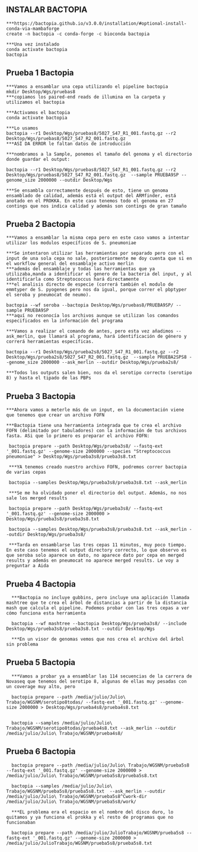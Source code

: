 
## INSTALAR BACTOPIA

    ***https://bactopia.github.io/v3.0.0/installation/#optional-install-conda-via-mambaforge
    create -n bactopia -c conda-forge -c bioconda bactopia

    ***Una vez instalado
    conda activate bactopia
    bactopia

## Prueba 1 Bactopia

    ***Vamos a ensamblar una cepa utilizando el pipeline bactopia
    mkdir Desktop/Wgs/pruebas8
    ***copiamos los paired-end reads de illumina en la carpeta y utilizamos el bactopia
    
    ***Activamos el bactopia
    conda activate bactopia
    
    ***Lo usamos
    bactopia --r1 Desktop/Wgs/pruebas8/5027_S47_R1_001.fastq.gz --r2 Desktop/Wgs/pruebas8/5027_S47_R2_001.fastq.gz 
    ***ASÍ DA ERROR le faltan datos de introducción

    ***nombramos a la Sample, ponemos el tamaño del genoma y el directorio donde guardar el output:
    
    bactopia --r1 Desktop/Wgs/pruebas8/5027_S47_R1_001.fastq.gz --r2 Desktop/Wgs/pruebas8/5027_S47_R2_001.fastq.gz  --sample PRUEBA9SP --genome_size 2000000 --outdir Desktop/Wgs

    ***Se ensambla correctamente después de esto, tiene un genoma ensamblado de calidad, además está el output del ARMfinder, está anotado en el PROKKA. En este caso tenemos todo el genoma en 27 contings que nos indica calidad y además son contings de gran tamaño

## Prueba 2 Bactopia

    ***Vamos a ensamblar la misma cepa pero en este caso vamos a intentar utilizar los modulos específicos de S. pneumoniae

    ***Se intentaron utilizar las herramientas por separado pero con el input de una sola cepa no sale, posteriormente me doy cuenta que si en el workflow general del ensamblaje activo merlin
    ***además del ensamblaje y todas las herramientas que ya utilizaba,manda a identificar el genero de la bacteria del input, y al identificarla como Streptococcus hará directamente 
    ***el analisis directo de especie (correrá también el modulo de emmtyper de S. pyogenes pero nos da igual, porque correr el pbptyper el seroba y pneumocat de neumo).

    bactopia --wf seroba --bactopia Desktop/Wgs/pruebas8/PRUEBA9SP/ --sample PRUEBA9SP 
    ***aquí no reconocía los archivos aunque se utilizan los comandos especificados en la información del programa

    ***Vamos a realizar el comando de antes, pero esta vez añadimos --ask_merlin, que llamará al programa, hará identificación de género y correrá herramientas específicas.

    bactopia --r1 Desktop/Wgs/prueba2s8/5027_S47_R1_001.fastq.gz --r2 Desktop/Wgs/prueba2s8/5027_S47_R2_001.fastq.gz  --sample PRUEBA2SPS8 --genome_size 2000000 --ask_merlin --outdir Desktop/Wgs/prueba2s8/

    ***Todos los outputs salen bien, nos da el serotipo correcto (serotipo 8) y hasta el tipado de las PBPs

## Prueba 3 Bactopia

    ***Ahora vamos a meterle más de un input, en la documentación viene que tenemos que crear un archivo FOFN

    ***Bactopia tiene una herramienta integrada que te crea el archivo FOFN (delimitado por tabuladores) con la información de tus archivos fasta. ASi que lo primero es preparar el archivo FOFN:

     bactopia prepare --path Desktop/Wgs/prueba3s8/ --fastq-ext '_001.fastq.gz' --genome-size 2000000 --species "Streptococcus pneumoniae" > Desktop/Wgs/prueba3s8/prueba3s8.txt

     ***YA tenemos creado nuestro archivo FOFN, podremos correr bactopia de varias cepas

     bactopia --samples Desktop/Wgs/prueba3s8/prueba3s8.txt --ask_merlin

     ***Se me ha olvidado poner el directorio del output. Además, no nos sale los merged results

     bactopia prepare --path Desktop/Wgs/prueba3s8/ --fastq-ext '_001.fastq.gz' --genome-size 2000000 > Desktop/Wgs/prueba3s8/prueba3s8.txt

     bactopia --samples Desktop/Wgs/prueba3s8/prueba3s8.txt --ask_merlin --outdir Desktop/Wgs/prueba3s8/

     ***Tarda en ensamblarse las tres cepas 11 minutos, muy poco tiempo. En este caso tenemos el output directory correcto, lo que observo es que seroba solo aparece un dato, no aparece dato por cepa en merged results y además en pneumocat no aparece merged results. Le voy a preguntar a Aida


## Prueba 4 Bactopia


      ***Bactopia no incluye gubbins, pero incluye una aplicación llamada mashtree que te crea el árbol de distancias a partir de la distancia mash que calcula el pipeline. Podemos probar con las tres cepas a ver cómo funciona esta herramienta
      
      bactopia --wf mashtree --bactopia Desktop/Wgs/prueba3s8/ --include Desktop/Wgs/prueba3s8/prueba3s8.txt --outdir Desktop/Wgs
      
      ***En un visor de genomas vemos que nos crea el archivo del árbol sin problema 


## Prueba 5 Bactopia

      ***Vamos a probar ya a ensamblar las 114 secuencias de la carrera de Novaseq que tenemos del serotipo 8, algunas de ellas muy pesadas con un coverage muy alto, pero 

      bactopia prepare --path /media/julio/Julio\ Trabajo/WGSNM/serotipo8todas/ --fastq-ext '_001.fastq.gz' --genome-size 2000000 > Desktop/Wgs/prueba4s8/prueba4s8.txt


      bactopia --samples /media/julio/Julio\ Trabajo/WGSNM/serotipo8todas/prueba4s8.txt --ask_merlin --outdir /media/julio/Julio\ Trabajo/WGSNM/prueba4s8/

      

## Prueba 6 Bactopia

     
      bactopia prepare --path /media/julio/Julio\ Trabajo/WGSNM/prueba5s8 --fastq-ext '_001.fastq.gz' --genome-size 2000000 > /media/julio/Julio\ Trabajo/WGSNM/prueba5s8/prueba5s8.txt 
      
      bactopia --samples /media/julio/Julio\ Trabajo/WGSNM/prueba5s8/prueba5s8.txt  --ask_merlin --outdir /media/julio/Julio\ Trabajo/WGSNM/prueba5s8^Cwork-dir /media/julio/Julio\ Trabajo/WGSNM/prueba5s8/work/

      ***EL problema era el espacio en el nombre del disco duro, lo quitamos y ya funciona el prokka y el resto de programas que no funcionaban

      bactopia prepare --path /media/julio/JulioTrabajo/WGSNM/prueba5s8 --fastq-ext '_001.fastq.gz' --genome-size 2000000 > /media/julio/JulioTrabajo/WGSNM/prueba5s8/prueba5s8.txt 






    
